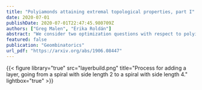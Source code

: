 ```yaml
---
title: "Polyiamonds attaining extremal topological properties, part I"
date: 2020-07-01
publishDate: 2020-07-01T22:47:45.980709Z
authors: ["Greg Malen", "Érika Roldán"]
abstract: "We consider two optimization questions with respect to polyiamonds. What is the maximum number of holes that a polyiamond with $n$ tiles can enclose, and what is the minimum number of tiles required to construct a polyiamond with $h$ holes? These numbers will be given by the sequences $f\\_{\\triangle}(h)$ and $g\\_{\\triangle}(h)$, respectively. In this paper, we construct a sequence of polyiamonds with $h\\_k = \\frac{3}{2}(k^2-k)$ holes and $n\\_k=\\frac{1}{2}(9k^2+3k-4)$ tiles such that $g\\_{\\triangle}(n\\_k)=h\\_k$. Furthermore, these polyiamonds all attain a specific set of efficient geometric and topological properties."
featured: false
publication: "Geombinatorics"
url_pdf: "https://arxiv.org/abs/1906.08447"
---
```


{{< figure library="true" src="layerbuild.png" title="Process for adding a layer, going from a spiral with side length 2 to a spiral with side length 4." lightbox="true" >}}

